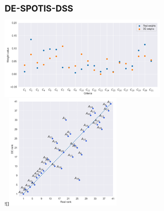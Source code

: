 # DE-SPOTIS-DSS
![weights_gif](https://github.com/energyinpython/DE-SPOTIS-DSS/blob/main/animations/weights_gif.gif)
![]<img src="https://github.com/energyinpython/DE-SPOTIS-DSS/blob/main/animations/rankings_gif.gif" width="350" height="350">
